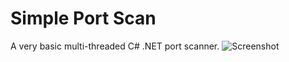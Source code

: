 Simple Port Scan
================

A very basic multi-threaded C# .NET port scanner.
![Screenshot](simpleportscan.png "Screenshot")


